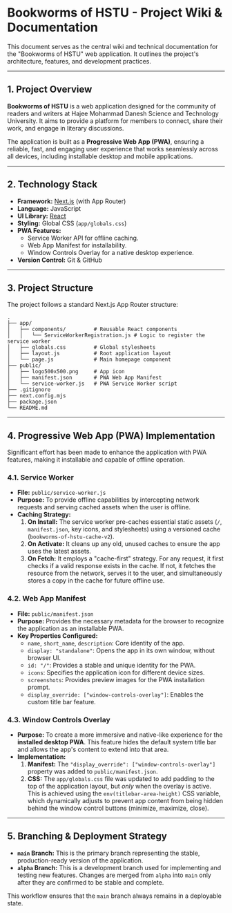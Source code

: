 # Bookworms of HSTU - Project Wiki & Documentation

This document serves as the central wiki and technical documentation for the "Bookworms of HSTU" web application. It outlines the project's architecture, features, and development practices.

---

## 1. Project Overview

**Bookworms of HSTU** is a web application designed for the community of readers and writers at Hajee Mohammad Danesh Science and Technology University. It aims to provide a platform for members to connect, share their work, and engage in literary discussions.

The application is built as a **Progressive Web App (PWA)**, ensuring a reliable, fast, and engaging user experience that works seamlessly across all devices, including installable desktop and mobile applications.

---

## 2. Technology Stack

*   **Framework:** [Next.js](https://nextjs.org/) (with App Router)
*   **Language:** JavaScript
*   **UI Library:** [React](https://reactjs.org/)
*   **Styling:** Global CSS (`app/globals.css`)
*   **PWA Features:**
    *   Service Worker API for offline caching.
    *   Web App Manifest for installability.
    *   Window Controls Overlay for a native desktop experience.
*   **Version Control:** Git & GitHub

---

## 3. Project Structure

The project follows a standard Next.js App Router structure:

```
.
├── app/
│   ├── components/         # Reusable React components
│   │   └── ServiceWorkerRegistration.js # Logic to register the service worker
│   ├── globals.css         # Global stylesheets
│   ├── layout.js           # Root application layout
│   └── page.js             # Main homepage component
├── public/
│   ├── logo500x500.png     # App icon
│   ├── manifest.json       # PWA Web App Manifest
│   └── service-worker.js   # PWA Service Worker script
├── .gitignore
├── next.config.mjs
├── package.json
└── README.md
```

---

## 4. Progressive Web App (PWA) Implementation

Significant effort has been made to enhance the application with PWA features, making it installable and capable of offline operation.

### 4.1. Service Worker

*   **File:** `public/service-worker.js`
*   **Purpose:** To provide offline capabilities by intercepting network requests and serving cached assets when the user is offline.
*   **Caching Strategy:**
    1.  **On Install:** The service worker pre-caches essential static assets (`/`, `manifest.json`, key icons, and stylesheets) using a versioned cache (`bookworms-of-hstu-cache-v2`).
    2.  **On Activate:** It cleans up any old, unused caches to ensure the app uses the latest assets.
    3.  **On Fetch:** It employs a "cache-first" strategy. For any request, it first checks if a valid response exists in the cache. If not, it fetches the resource from the network, serves it to the user, and simultaneously stores a copy in the cache for future offline use.

### 4.2. Web App Manifest

*   **File:** `public/manifest.json`
*   **Purpose:** Provides the necessary metadata for the browser to recognize the application as an installable PWA.
*   **Key Properties Configured:**
    *   `name`, `short_name`, `description`: Core identity of the app.
    *   `display: "standalone"`: Opens the app in its own window, without browser UI.
    *   `id: "/"`: Provides a stable and unique identity for the PWA.
    *   `icons`: Specifies the application icon for different device sizes.
    *   `screenshots`: Provides preview images for the PWA installation prompt.
    *   `display_override: ["window-controls-overlay"]`: Enables the custom title bar feature.

### 4.3. Window Controls Overlay

*   **Purpose:** To create a more immersive and native-like experience for the **installed desktop PWA**. This feature hides the default system title bar and allows the app's content to extend into that area.
*   **Implementation:**
    1.  **Manifest:** The `"display_override": ["window-controls-overlay"]` property was added to `public/manifest.json`.
    2.  **CSS:** The `app/globals.css` file was updated to add padding to the top of the application layout, but *only* when the overlay is active. This is achieved using the `env(titlebar-area-height)` CSS variable, which dynamically adjusts to prevent app content from being hidden behind the window control buttons (minimize, maximize, close).

---

## 5. Branching & Deployment Strategy

*   **`main` Branch:** This is the primary branch representing the stable, production-ready version of the application.
*   **`alpha` Branch:** This is a development branch used for implementing and testing new features. Changes are merged from `alpha` into `main` only after they are confirmed to be stable and complete.

This workflow ensures that the `main` branch always remains in a deployable state.
